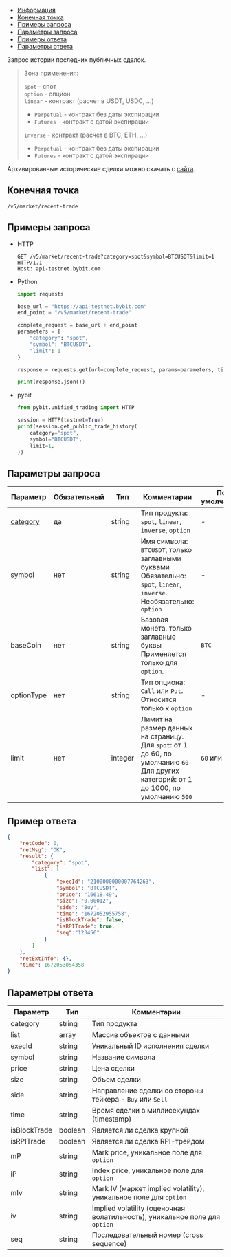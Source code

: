 - [Информация](#информация)
- [Конечная точка](#конечная-точка)
- [Примеры запроса](#примеры-запроса)
- [Параметры запроса](#параметры-запроса)
- [Примеры ответа](#примеры-ответа)
- [Параметры ответа](#параметры-ответа)

<a id="информация"></a>

Запрос истории последних публичных сделок.

>Зона применения:  
>
>`spot` - спот  
>`option` - опцион  
>`linear` - контракт (расчет в USDT, USDC, ...)
>
> - `Perpetual` - контракт без даты экспирации
> - `Futures` - контракт с датой экспирации
>
>`inverse` - контракт (расчет в BTC, ETH, ...)
>
> - `Perpetual` - контракт без даты экспирации
> - `Futures` - контракт с датой экспирации

Архивированные исторические сделки можно скачать с [сайта](https://www.bybit.com/derivatives/en/history-data).

<a id="конечная-точка"></a>

## Конечная точка

`/v5/market/recent-trade`

<a id="примеры-запроса"></a>

## Примеры запроса

- HTTP

  ```http
  GET /v5/market/recent-trade?category=spot&symbol=BTCUSDT&limit=1 HTTP/1.1
  Host: api-testnet.bybit.com
  ```

- Python

  ```python
  import requests

  base_url = "https://api-testnet.bybit.com"
  end_point = "/v5/market/recent-trade"

  complete_request = base_url + end_point
  parameters = {
      "category": "spot",
      "symbol": "BTCUSDT",
      "limit": 1
  }
  
  response = requests.get(url=complete_request, params=parameters, timeout=10)

  print(response.json())
  ```

- pybit

  ```python
  from pybit.unified_trading import HTTP

  session = HTTP(testnet=True)
  print(session.get_public_trade_history(
      category="spot",
      symbol="BTCUSDT",
      limit=1,
  ))
  ```

<a id="параметры-запроса"></a>

## Параметры запроса

|Параметр  	                  |Обязательный	 |Тип   	  |Комментарии                       |По умолчанию|
|-----------------------------|--------------|------------|----------------------------------|------------|
|[category](<../19.Определения значений в запросах и ответах.md#category>)  |да            |string    |Тип продукта: `spot`, `linear`, `inverse`, `option`                                                                                               |-           |
|[symbol](<../19.Определения значений в запросах и ответах.md#symbol>)	  |нет           |string    |Имя символа: `BTCUSDT`, только заглавными буквами<br>Обязательно: `spot`, `linear`, `inverse`. Необязательно: `option`                                                   |-           |
|baseCoin	      	         	      	         	                  |нет      	 |string    |Базовая монета, только заглавные буквы<br>Применяется только для `option`.                                                           |`BTC`     |
|optionType  	                  |нет	 |string |Тип опциона: `Call` или `Put`. Относится только к `option`                      |-             |
|limit  	                  |нет	 |integer   	  |Лимит на размер данных на страницу.<br>Для `spot`: от 1 до 60, по умолчанию `60`<br>Для других категорий: от 1 до 1000, по умолчанию `500`                   |`60` или `500`|

<a id="примеры-ответа"></a>

## Пример ответа

```json
{
    "retCode": 0,
    "retMsg": "OK",
    "result": {
        "category": "spot",
        "list": [
            {
                "execId": "2100000000007764263",
                "symbol": "BTCUSDT",
                "price": "16618.49",
                "size": "0.00012",
                "side": "Buy",
                "time": "1672052955758",
                "isBlockTrade": false,
                "isRPITrade": true,
                "seq":"123456"
            }
        ]
    },
    "retExtInfo": {},
    "time": 1672053054358
}
```

<a id="параметры-ответа"></a>

## Параметры ответа

|Параметр  |Тип       |Комментарии                                             |
|----------|----------|--------------------------------------------------------|
|category  |string       |Тип продукта                                             |
|list  |array       |Массив объектов с данными                                             |
|execId  |string       |Уникальный ID исполнения сделки                                             |
|symbol  |string       |Название символа                                             |
|price  |string       |Цена сделки                                             |
|size  |string       |Объем сделки                                             |
|side  |string       |Направление сделки со стороны тейкера - `Buy` или `Sell`                                             |
|time  |string       |Время сделки в миллисекундах (timestamp)                                             |
|isBlockTrade  |boolean       |Является ли сделка крупной                                             |
|isRPITrade  |boolean       |Является ли сделка RPI-трейдом                                             |
|mP  |string       |Mark price, уникальное поле для `option`                                             |
|iP  |string       |Index price, уникальное поле для `option`                                             |
|mIv  |string       |Mark IV (маркет implied volatility), уникальное поле для `option`                                             |
|iv  |string       |Implied volatility (оценочная волатильность), уникальное поле для `option`                                             |
|seq  |string       |Последовательный номер (cross sequence)                                             |
